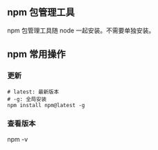 ## npm 包管理工具

npm 包管理工具随 node 一起安装。不需要单独安装。

## npm 常用操作

### 更新
``` shell
# latest: 最新版本
# -g: 全局安装
npm install npm@latest -g
```

### 查看版本

npm -v